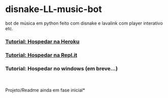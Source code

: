 # disnake-LL-music-bot
bot de música em python feito com disnake e lavalink com player interativo etc.

### [Tutorial: Hospedar na Heroku](HEROKU_TUTORIAL.md)

### [Tutorial: Hospedar na Repl.it](REPLIT_TUTORIAL.md)

### Tutorial: Hospedar no windows (em breve...)
<br/><br/>
Projeto/Readme ainda em fase inicial*